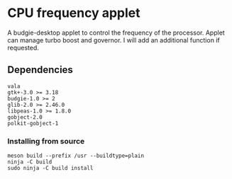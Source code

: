 # CPU frequency applet
A budgie-desktop applet to control the frequency of the processor.
Applet can manage turbo boost and governor. I will add an additional function if requested.

## Dependencies
```
vala
gtk+-3.0 >= 3.18
budgie-1.0 >= 2
glib-2.0 >= 2.46.0
libpeas-1.0 >= 1.8.0
gobject-2.0
polkit-gobject-1
```

### Installing from source
```
meson build --prefix /usr --buildtype=plain
ninja -C build
sudo ninja -C build install
```
